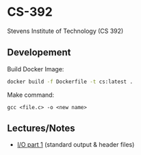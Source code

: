 # CS-392
Stevens Institute of Technology (CS 392)

## Developement

Build Docker Image:
```bash
docker build -f Dockerfile -t cs:latest .
```

Make command:
```shell
gcc <file.c> -o <new name>
```

## Lectures/Notes

- [I/O part 1](lecture07-input-output) (standard output & header files)
